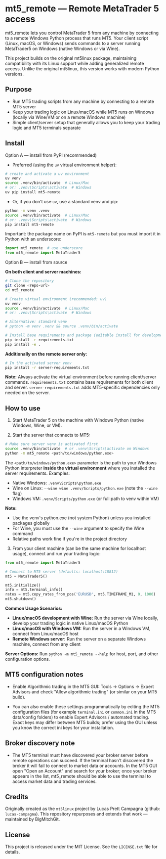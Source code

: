# mt5_remote — Remote MetaTrader 5 access

mt5_remote lets you control MetaTrader 5 from any machine by connecting to a remote Windows Python process that runs MT5. Your client script (Linux, macOS, or Windows) sends commands to a server running MetaTrader5 on Windows (native Windows or via Wine).

This project builds on the original mt5linux package, maintaining compatibility with its Linux support while adding generalized remote access. Unlike the original mt5linux, this version works with modern Python versions.

## Purpose

- Run MT5 trading scripts from any machine by connecting to a remote MT5 server
- Keep your trading logic on Linux/macOS while MT5 runs on Windows (locally via Wine/VM or on a remote Windows machine)
- Simple client/server setup that generally allows you to keep your trading logic and MT5 terminals separate

## Install

Option A — install from PyPI (recommended)

- Preferred (using the `uv` virtual environment helper):
```bash
# create and activate a uv environment
uv venv
source .venv/bin/activate  # Linux/Mac
# or: .venv\Scripts\activate  # Windows
uv pip install mt5-remote
```

- Or, if you don't use `uv`, use a standard venv and pip:
```bash
python -m venv .venv
source .venv/bin/activate  # Linux/Mac
# or: .venv\Scripts\activate  # Windows
pip install mt5-remote
```

Important: the package name on PyPI is `mt5-remote` but you must import it in Python with an underscore:
```python
import mt5_remote  # use underscore
from mt5_remote import MetaTrader5
```

Option B — install from source

**On both client and server machines:**
```bash
# Clone the repository
git clone <repo-url>
cd mt5_remote

# Create virtual environment (recommended: uv)
uv venv
source .venv/bin/activate  # Linux/Mac
# or: .venv\Scripts\activate  # Windows

# Alternative: standard venv
# python -m venv .venv && source .venv/bin/activate

# Install base requirements and package (editable install for development)
pip install -r requirements.txt
pip install -e .
```

**Additionally on the remote server only:**
```bash
# In the activated server venv
pip install -r server-requirements.txt
```

**Note:** Always activate the virtual environment before running client/server commands. `requirements.txt` contains base requirements for both client and server. `server-requirements.txt` adds MT5-specific dependencies only needed on the server.

## How to use

1. Start MetaTrader 5 on the machine with Windows Python (native Windows, Wine, or VM).

2. Start the server that connects to MT5:

```bash
# Make sure server venv is activated first
source .venv/bin/activate  # or .venv\Scripts\activate on Windows
python -m mt5_remote <path/to/windows/python.exe>
```

The `<path/to/windows/python.exe>` parameter is the path to your Windows Python interpreter **inside the virtual environment** where you installed the server requirements. Examples:
- Native Windows: `.venv\Scripts\python.exe`
- Wine on Linux: `--wine wine .venv/Scripts/python.exe` (note the `--wine` flag)
- Windows VM: `.venv/Scripts/python.exe` (or full path to venv within VM)

**Note:** 
- Use the venv's python.exe (not system Python) unless you installed packages globally
- For Wine, you must use the `--wine` argument to specify the Wine command
- Relative paths work fine if you're in the project directory

3. From your client machine (can be the same machine for localhost usage), connect and run your trading logic:

```python
from mt5_remote import MetaTrader5

# Connect to MT5 server (defaults: localhost:18812)
mt5 = MetaTrader5()

mt5.initialize()
info = mt5.terminal_info()
rates = mt5.copy_rates_from_pos('EURUSD', mt5.TIMEFRAME_M1, 0, 1000)
mt5.shutdown()
```

**Common Usage Scenarios:**
- **Linux/macOS development with Wine:** Run the server via Wine locally, develop your trading logic in native Linux/macOS Python
- **Linux/macOS with Windows VM:** Run the server in a Windows VM, connect from Linux/macOS host
- **Remote Windows server:** Run the server on a separate Windows machine, connect from any client

**Server Options:**
Run `python -m mt5_remote --help` for host, port, and other configuration options.

## MT5 configuration notes

- Enable Algorithmic trading in the MT5 GUI: Tools -> Options -> Expert Advisors and check "Allow algorithmic trading" (or similar on your MT5 build).

- You can also enable these settings programmatically by editing the MT5 configuration files (for example `terminal.ini` or `common.ini` in the MT5 data/config folders) to enable Expert Advisors / automated trading. Exact keys may differ between MT5 builds; prefer using the GUI unless you know the correct ini keys for your installation.

## Broker discovery note

- The MT5 terminal must have discovered your broker server before remote operations can succeed. If the terminal hasn't discovered the broker it will fail to connect to market data or accounts. In the MT5 GUI open "Open an Account" and search for your broker; once your broker appears in the list, mt5_remote should be able to use the terminal to access market data and trading services.


## Credits

Originally created as the `mt5linux` project by Lucas Prett Campagna (github: `lucas-campagna`). This repository repurposes and extends that work — maintained by BigMitchGit.

## License

This project is released under the MIT License. See the `LICENSE.txt` file for details.
